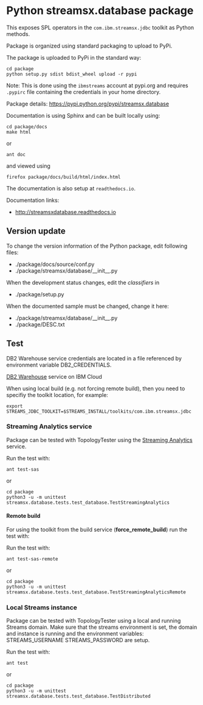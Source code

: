 # Python streamsx.database package

This exposes SPL operators in the `com.ibm.streamsx.jdbc` toolkit as Python methods.

Package is organized using standard packaging to upload to PyPi.

The package is uploaded to PyPi in the standard way:
```
cd package
python setup.py sdist bdist_wheel upload -r pypi
```
Note: This is done using the `ibmstreams` account at pypi.org and requires `.pypirc` file containing the credentials in your home directory.

Package details: https://pypi.python.org/pypi/streamsx.database

Documentation is using Sphinx and can be built locally using:
```
cd package/docs
make html
```

or

    ant doc


and viewed using
```
firefox package/docs/build/html/index.html
```

The documentation is also setup at `readthedocs.io`.

Documentation links:
* http://streamsxdatabase.readthedocs.io

## Version update

To change the version information of the Python package, edit following files:

- ./package/docs/source/conf.py
- ./package/streamsx/database/\_\_init\_\_.py

When the development status changes, edit the *classifiers* in

- ./package/setup.py

When the documented sample must be changed, change it here:

- ./package/streamsx/database/\_\_init\_\_.py
- ./package/DESC.txt

## Test

DB2 Warehouse service credentials are located in a file referenced by environment variable DB2_CREDENTIALS.

[DB2 Warehouse](https://console.bluemix.net/docs/services/Db2whc/index.html#getting_started) service on IBM Cloud

When using local build (e.g. not forcing remote build), then you need to specifiy the toolkit location, for example:

    export STREAMS_JDBC_TOOLKIT=$STREAMS_INSTALL/toolkits/com.ibm.streamsx.jdbc


### Streaming Analytics service

Package can be tested with TopologyTester using the [Streaming Analytics](https://www.ibm.com/cloud/streaming-analytics) service.

Run the test with:

    ant test-sas

or

```
cd package
python3 -u -m unittest streamsx.database.tests.test_database.TestStreamingAnalytics
```

#### Remote build

For using the toolkit from the build service (**force_remote_build**) run the test with:

Run the test with:

    ant test-sas-remote

or

```
cd package
python3 -u -m unittest streamsx.database.tests.test_database.TestStreamingAnalyticsRemote
```

### Local Streams instance

Package can be tested with TopologyTester using a local and running Streams domain.
Make sure that the streams environment is set, the domain and instance is running and the environment variables:
STREAMS_USERNAME
STREAMS_PASSWORD
are setup.

Run the test with:

    ant test

or

```
cd package
python3 -u -m unittest streamsx.database.tests.test_database.TestDistributed
```

